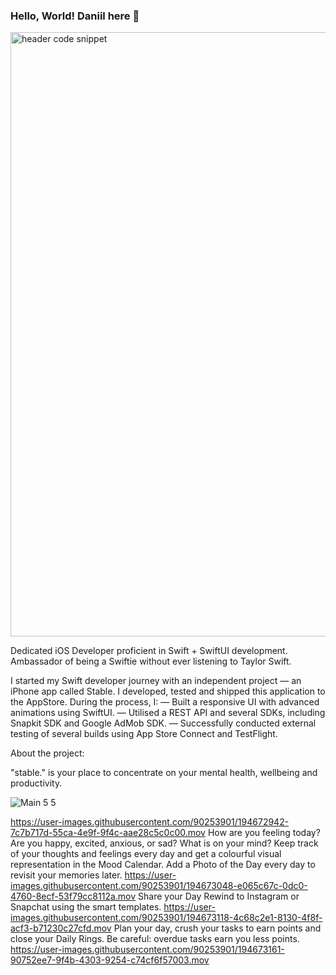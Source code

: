 ### Hello, World! Daniil here 👋
<img width="967" alt="header code snippet" src="https://user-images.githubusercontent.com/90253901/194671328-0c0af353-e936-430a-afec-f9b3e4d37496.png">

Dedicated iOS Developer proficient in Swift + SwiftUI development. Ambassador of being a Swiftie without ever listening to Taylor Swift. 

I started my Swift developer journey with an independent project — an iPhone app called Stable. I developed, tested and shipped this application to the AppStore. During the process, I:
— Built a responsive UI with advanced animations using SwiftUI.
— Utilised a REST API and several SDKs, including Snapkit SDK and Google AdMob SDK.
— Successfully conducted external testing of several builds using App Store Connect and TestFlight.


About the project:

"stable." is your place to concentrate on your mental health, wellbeing and productivity. 

![Main 5 5](https://user-images.githubusercontent.com/90253901/194671760-2a48ef82-c83f-40bb-8b84-e50b090bc412.png)

https://user-images.githubusercontent.com/90253901/194672942-7c7b717d-55ca-4e9f-9f4c-aae28c5c0c00.mov
How are you feeling today? Are you happy, excited, anxious, or sad? What is on your mind? Keep track of your thoughts and feelings every day and get a colourful visual representation in the Mood Calendar. Add a Photo of the Day every day to revisit your memories later.
https://user-images.githubusercontent.com/90253901/194673048-e065c67c-0dc0-4760-8ecf-53f79cc8112a.mov
Share your Day Rewind to Instagram or Snapchat using the smart templates. 
https://user-images.githubusercontent.com/90253901/194673118-4c68c2e1-8130-4f8f-acf3-b71230c27cfd.mov
Plan your day, crush your tasks to earn points and close your Daily Rings. Be careful: overdue tasks earn you less points.
https://user-images.githubusercontent.com/90253901/194673161-90752ee7-9f4b-4303-9254-c74cf6f57003.mov


